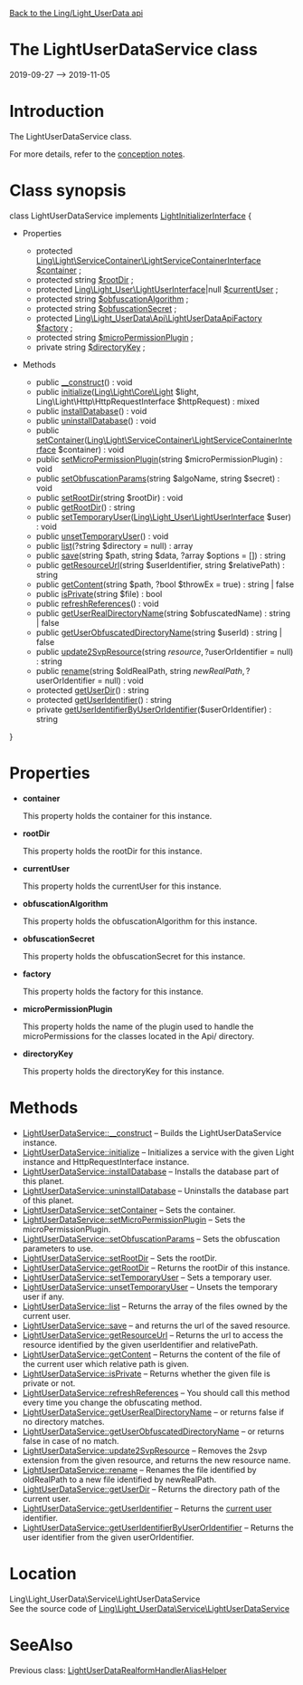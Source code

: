[Back to the Ling/Light_UserData api](https://github.com/lingtalfi/Light_UserData/blob/master/doc/api/Ling/Light_UserData.md)



The LightUserDataService class
================
2019-09-27 --> 2019-11-05






Introduction
============

The LightUserDataService class.

For more details, refer to the [conception notes](https://github.com/lingtalfi/Light_UserData/blob/master/doc/pages/conception-notes.md).



Class synopsis
==============


class <span class="pl-k">LightUserDataService</span> implements [LightInitializerInterface](https://github.com/lingtalfi/Light_Initializer/blob/master/doc/api/Ling/Light_Initializer/Initializer/LightInitializerInterface.md) {

- Properties
    - protected [Ling\Light\ServiceContainer\LightServiceContainerInterface](https://github.com/lingtalfi/Light/blob/master/doc/api/Ling/Light/ServiceContainer/LightServiceContainerInterface.md) [$container](#property-container) ;
    - protected string [$rootDir](#property-rootDir) ;
    - protected [Ling\Light_User\LightUserInterface](https://github.com/lingtalfi/Light_User/blob/master/doc/api/Ling/Light_User/LightUserInterface.md)|null [$currentUser](#property-currentUser) ;
    - protected string [$obfuscationAlgorithm](#property-obfuscationAlgorithm) ;
    - protected string [$obfuscationSecret](#property-obfuscationSecret) ;
    - protected [Ling\Light_UserData\Api\LightUserDataApiFactory](https://github.com/lingtalfi/Light_UserData/blob/master/doc/api/Ling/Light_UserData/Api/LightUserDataApiFactory.md) [$factory](#property-factory) ;
    - protected string [$microPermissionPlugin](#property-microPermissionPlugin) ;
    - private string [$directoryKey](#property-directoryKey) ;

- Methods
    - public [__construct](https://github.com/lingtalfi/Light_UserData/blob/master/doc/api/Ling/Light_UserData/Service/LightUserDataService/__construct.md)() : void
    - public [initialize](https://github.com/lingtalfi/Light_UserData/blob/master/doc/api/Ling/Light_UserData/Service/LightUserDataService/initialize.md)([Ling\Light\Core\Light](https://github.com/lingtalfi/Light/blob/master/doc/api/Ling/Light/Core/Light.md) $light, Ling\Light\Http\HttpRequestInterface $httpRequest) : mixed
    - public [installDatabase](https://github.com/lingtalfi/Light_UserData/blob/master/doc/api/Ling/Light_UserData/Service/LightUserDataService/installDatabase.md)() : void
    - public [uninstallDatabase](https://github.com/lingtalfi/Light_UserData/blob/master/doc/api/Ling/Light_UserData/Service/LightUserDataService/uninstallDatabase.md)() : void
    - public [setContainer](https://github.com/lingtalfi/Light_UserData/blob/master/doc/api/Ling/Light_UserData/Service/LightUserDataService/setContainer.md)([Ling\Light\ServiceContainer\LightServiceContainerInterface](https://github.com/lingtalfi/Light/blob/master/doc/api/Ling/Light/ServiceContainer/LightServiceContainerInterface.md) $container) : void
    - public [setMicroPermissionPlugin](https://github.com/lingtalfi/Light_UserData/blob/master/doc/api/Ling/Light_UserData/Service/LightUserDataService/setMicroPermissionPlugin.md)(string $microPermissionPlugin) : void
    - public [setObfuscationParams](https://github.com/lingtalfi/Light_UserData/blob/master/doc/api/Ling/Light_UserData/Service/LightUserDataService/setObfuscationParams.md)(string $algoName, string $secret) : void
    - public [setRootDir](https://github.com/lingtalfi/Light_UserData/blob/master/doc/api/Ling/Light_UserData/Service/LightUserDataService/setRootDir.md)(string $rootDir) : void
    - public [getRootDir](https://github.com/lingtalfi/Light_UserData/blob/master/doc/api/Ling/Light_UserData/Service/LightUserDataService/getRootDir.md)() : string
    - public [setTemporaryUser](https://github.com/lingtalfi/Light_UserData/blob/master/doc/api/Ling/Light_UserData/Service/LightUserDataService/setTemporaryUser.md)([Ling\Light_User\LightUserInterface](https://github.com/lingtalfi/Light_User/blob/master/doc/api/Ling/Light_User/LightUserInterface.md) $user) : void
    - public [unsetTemporaryUser](https://github.com/lingtalfi/Light_UserData/blob/master/doc/api/Ling/Light_UserData/Service/LightUserDataService/unsetTemporaryUser.md)() : void
    - public [list](https://github.com/lingtalfi/Light_UserData/blob/master/doc/api/Ling/Light_UserData/Service/LightUserDataService/list.md)(?string $directory = null) : array
    - public [save](https://github.com/lingtalfi/Light_UserData/blob/master/doc/api/Ling/Light_UserData/Service/LightUserDataService/save.md)(string $path, string $data, ?array $options = []) : string
    - public [getResourceUrl](https://github.com/lingtalfi/Light_UserData/blob/master/doc/api/Ling/Light_UserData/Service/LightUserDataService/getResourceUrl.md)(string $userIdentifier, string $relativePath) : string
    - public [getContent](https://github.com/lingtalfi/Light_UserData/blob/master/doc/api/Ling/Light_UserData/Service/LightUserDataService/getContent.md)(string $path, ?bool $throwEx = true) : string | false
    - public [isPrivate](https://github.com/lingtalfi/Light_UserData/blob/master/doc/api/Ling/Light_UserData/Service/LightUserDataService/isPrivate.md)(string $file) : bool
    - public [refreshReferences](https://github.com/lingtalfi/Light_UserData/blob/master/doc/api/Ling/Light_UserData/Service/LightUserDataService/refreshReferences.md)() : void
    - public [getUserRealDirectoryName](https://github.com/lingtalfi/Light_UserData/blob/master/doc/api/Ling/Light_UserData/Service/LightUserDataService/getUserRealDirectoryName.md)(string $obfuscatedName) : string | false
    - public [getUserObfuscatedDirectoryName](https://github.com/lingtalfi/Light_UserData/blob/master/doc/api/Ling/Light_UserData/Service/LightUserDataService/getUserObfuscatedDirectoryName.md)(string $userId) : string | false
    - public [update2SvpResource](https://github.com/lingtalfi/Light_UserData/blob/master/doc/api/Ling/Light_UserData/Service/LightUserDataService/update2SvpResource.md)(string $resource, ?$userOrIdentifier = null) : string
    - public [rename](https://github.com/lingtalfi/Light_UserData/blob/master/doc/api/Ling/Light_UserData/Service/LightUserDataService/rename.md)(string $oldRealPath, string $newRealPath, ?$userOrIdentifier = null) : void
    - protected [getUserDir](https://github.com/lingtalfi/Light_UserData/blob/master/doc/api/Ling/Light_UserData/Service/LightUserDataService/getUserDir.md)() : string
    - protected [getUserIdentifier](https://github.com/lingtalfi/Light_UserData/blob/master/doc/api/Ling/Light_UserData/Service/LightUserDataService/getUserIdentifier.md)() : string
    - private [getUserIdentifierByUserOrIdentifier](https://github.com/lingtalfi/Light_UserData/blob/master/doc/api/Ling/Light_UserData/Service/LightUserDataService/getUserIdentifierByUserOrIdentifier.md)($userOrIdentifier) : string

}




Properties
=============

- <span id="property-container"><b>container</b></span>

    This property holds the container for this instance.
    
    

- <span id="property-rootDir"><b>rootDir</b></span>

    This property holds the rootDir for this instance.
    
    

- <span id="property-currentUser"><b>currentUser</b></span>

    This property holds the currentUser for this instance.
    
    

- <span id="property-obfuscationAlgorithm"><b>obfuscationAlgorithm</b></span>

    This property holds the obfuscationAlgorithm for this instance.
    
    

- <span id="property-obfuscationSecret"><b>obfuscationSecret</b></span>

    This property holds the obfuscationSecret for this instance.
    
    

- <span id="property-factory"><b>factory</b></span>

    This property holds the factory for this instance.
    
    

- <span id="property-microPermissionPlugin"><b>microPermissionPlugin</b></span>

    This property holds the name of the plugin used to handle the microPermissions for the classes located in the Api/ directory.
    
    

- <span id="property-directoryKey"><b>directoryKey</b></span>

    This property holds the directoryKey for this instance.
    
    



Methods
==============

- [LightUserDataService::__construct](https://github.com/lingtalfi/Light_UserData/blob/master/doc/api/Ling/Light_UserData/Service/LightUserDataService/__construct.md) &ndash; Builds the LightUserDataService instance.
- [LightUserDataService::initialize](https://github.com/lingtalfi/Light_UserData/blob/master/doc/api/Ling/Light_UserData/Service/LightUserDataService/initialize.md) &ndash; Initializes a service with the given Light instance and HttpRequestInterface instance.
- [LightUserDataService::installDatabase](https://github.com/lingtalfi/Light_UserData/blob/master/doc/api/Ling/Light_UserData/Service/LightUserDataService/installDatabase.md) &ndash; Installs the database part of this planet.
- [LightUserDataService::uninstallDatabase](https://github.com/lingtalfi/Light_UserData/blob/master/doc/api/Ling/Light_UserData/Service/LightUserDataService/uninstallDatabase.md) &ndash; Uninstalls the database part of this planet.
- [LightUserDataService::setContainer](https://github.com/lingtalfi/Light_UserData/blob/master/doc/api/Ling/Light_UserData/Service/LightUserDataService/setContainer.md) &ndash; Sets the container.
- [LightUserDataService::setMicroPermissionPlugin](https://github.com/lingtalfi/Light_UserData/blob/master/doc/api/Ling/Light_UserData/Service/LightUserDataService/setMicroPermissionPlugin.md) &ndash; Sets the microPermissionPlugin.
- [LightUserDataService::setObfuscationParams](https://github.com/lingtalfi/Light_UserData/blob/master/doc/api/Ling/Light_UserData/Service/LightUserDataService/setObfuscationParams.md) &ndash; Sets the obfuscation parameters to use.
- [LightUserDataService::setRootDir](https://github.com/lingtalfi/Light_UserData/blob/master/doc/api/Ling/Light_UserData/Service/LightUserDataService/setRootDir.md) &ndash; Sets the rootDir.
- [LightUserDataService::getRootDir](https://github.com/lingtalfi/Light_UserData/blob/master/doc/api/Ling/Light_UserData/Service/LightUserDataService/getRootDir.md) &ndash; Returns the rootDir of this instance.
- [LightUserDataService::setTemporaryUser](https://github.com/lingtalfi/Light_UserData/blob/master/doc/api/Ling/Light_UserData/Service/LightUserDataService/setTemporaryUser.md) &ndash; Sets a temporary user.
- [LightUserDataService::unsetTemporaryUser](https://github.com/lingtalfi/Light_UserData/blob/master/doc/api/Ling/Light_UserData/Service/LightUserDataService/unsetTemporaryUser.md) &ndash; Unsets the temporary user if any.
- [LightUserDataService::list](https://github.com/lingtalfi/Light_UserData/blob/master/doc/api/Ling/Light_UserData/Service/LightUserDataService/list.md) &ndash; Returns the array of the files owned by the current user.
- [LightUserDataService::save](https://github.com/lingtalfi/Light_UserData/blob/master/doc/api/Ling/Light_UserData/Service/LightUserDataService/save.md) &ndash; and returns the url of the saved resource.
- [LightUserDataService::getResourceUrl](https://github.com/lingtalfi/Light_UserData/blob/master/doc/api/Ling/Light_UserData/Service/LightUserDataService/getResourceUrl.md) &ndash; Returns the url to access the resource identified by the given userIdentifier and relativePath.
- [LightUserDataService::getContent](https://github.com/lingtalfi/Light_UserData/blob/master/doc/api/Ling/Light_UserData/Service/LightUserDataService/getContent.md) &ndash; Returns the content of the file of the current user which relative path is given.
- [LightUserDataService::isPrivate](https://github.com/lingtalfi/Light_UserData/blob/master/doc/api/Ling/Light_UserData/Service/LightUserDataService/isPrivate.md) &ndash; Returns whether the given file is private or not.
- [LightUserDataService::refreshReferences](https://github.com/lingtalfi/Light_UserData/blob/master/doc/api/Ling/Light_UserData/Service/LightUserDataService/refreshReferences.md) &ndash; You should call this method every time you change the obfuscating method.
- [LightUserDataService::getUserRealDirectoryName](https://github.com/lingtalfi/Light_UserData/blob/master/doc/api/Ling/Light_UserData/Service/LightUserDataService/getUserRealDirectoryName.md) &ndash; or returns false if no directory matches.
- [LightUserDataService::getUserObfuscatedDirectoryName](https://github.com/lingtalfi/Light_UserData/blob/master/doc/api/Ling/Light_UserData/Service/LightUserDataService/getUserObfuscatedDirectoryName.md) &ndash; or returns false in case of no match.
- [LightUserDataService::update2SvpResource](https://github.com/lingtalfi/Light_UserData/blob/master/doc/api/Ling/Light_UserData/Service/LightUserDataService/update2SvpResource.md) &ndash; Removes the 2svp extension from the given resource, and returns the new resource name.
- [LightUserDataService::rename](https://github.com/lingtalfi/Light_UserData/blob/master/doc/api/Ling/Light_UserData/Service/LightUserDataService/rename.md) &ndash; Renames the file identified by oldRealPath to a new file identified by newRealPath.
- [LightUserDataService::getUserDir](https://github.com/lingtalfi/Light_UserData/blob/master/doc/api/Ling/Light_UserData/Service/LightUserDataService/getUserDir.md) &ndash; Returns the directory path of the current user.
- [LightUserDataService::getUserIdentifier](https://github.com/lingtalfi/Light_UserData/blob/master/doc/api/Ling/Light_UserData/Service/LightUserDataService/getUserIdentifier.md) &ndash; Returns the [current user](https://github.com/lingtalfi/Light_UserData/blob/master/doc/pages/conception-notes.md#current-user) identifier.
- [LightUserDataService::getUserIdentifierByUserOrIdentifier](https://github.com/lingtalfi/Light_UserData/blob/master/doc/api/Ling/Light_UserData/Service/LightUserDataService/getUserIdentifierByUserOrIdentifier.md) &ndash; Returns the user identifier from the given userOrIdentifier.





Location
=============
Ling\Light_UserData\Service\LightUserDataService<br>
See the source code of [Ling\Light_UserData\Service\LightUserDataService](https://github.com/lingtalfi/Light_UserData/blob/master/Service/LightUserDataService.php)



SeeAlso
==============
Previous class: [LightUserDataRealformHandlerAliasHelper](https://github.com/lingtalfi/Light_UserData/blob/master/doc/api/Ling/Light_UserData/Realform/RealformHandlerAliasHelper/LightUserDataRealformHandlerAliasHelper.md)<br>
